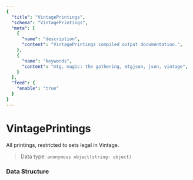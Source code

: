 ```yaml
---
{
  "title": "VintagePrintings",
  "schema": "VintagePrintings",
  "meta": [
    {
      "name": "description",
      "content": "VintagePrintings compiled output documentation.",
    },
    {
      "name": "keywords",
      "content": "mtg, magic: the gathering, mtgjson, json, vintage",
    }
  ],
  "feed": {
    "enable": "true"
  }
}
---
```


# VintagePrintings

All printings, restricted to sets legal in Vintage.

> Data type: `anonymous object(string: object)`  

### Data Structure

<Documentation/>
